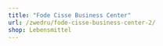 ```yaml
---
title: "Fode Cisse Business Center"
url: /zwedru/fode-cisse-business-center-2/
shop: Lebensmittel
---
```

